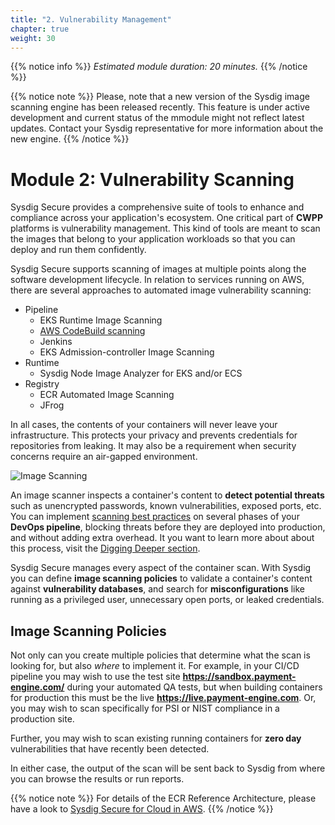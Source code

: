 ```yaml
---
title: "2. Vulnerability Management"
chapter: true
weight: 30
---
```


{{% notice info %}}
*Estimated module duration: 20 minutes.*
{{% /notice %}}

{{% notice note %}}
Please, note that a new version of the Sysdig image scanning engine
has been released recently. This feature is under active development
and current status of the mmodule might not reflect latest updates.
Contact your Sysdig representative for more information about the new engine.
{{% /notice %}}

# Module 2: Vulnerability Scanning

Sysdig Secure provides a comprehensive suite of tools to enhance and compliance across your application's ecosystem.
One critical part of **CWPP** platforms is vulnerability management. This kind of tools are meant to scan the images that belong to your application workloads so that you can deploy and run them confidently.

<!-- Sysdig’s **ImageVision** technology identifies vulnerabilities and misconfigurations by automating scanning within CI/CD pipelines and registries, as well as implementing registry scanning inline. It also blocks vulnerabilities pre-production, monitors for new CVEs at runtime, and helps you map a critical vulnerability back to an application and dev team. -->

Sysdig Secure supports scanning of images at multiple points along the software development lifecycle. In relation to services running on AWS, there are several approaches to automated image vulnerability scanning:

 - Pipeline
   - EKS Runtime Image Scanning
   - [AWS CodeBuild scanning](https://github.com/sysdiglabs/secure-inline-scan-examples/blob/main/aws-codebuild/new-scan-engine/build.yaml)
   - Jenkins
   - EKS Admission-controller Image Scanning
 - Runtime
   - Sysdig Node Image Analyzer for EKS and/or ECS
 - Registry
   - ECR Automated Image Scanning
   - JFrog

In all cases, the contents of your containers will never leave your infrastructure. This protects your privacy and prevents credentials for repositories from leaking. It may also be a requirement when security concerns require an air-gapped environment.

![Image Scanning](/images/00_introduction/image_scanning01.png)

An image scanner inspects a container's content to **detect potential threats** such as unencrypted passwords, known vulnerabilities, exposed ports, etc.
You can implement [scanning best practices](https://sysdig.com/blog/image-scanning-best-practices/) on several phases of your **DevOps pipeline**, blocking threats before they are deployed into production, and without adding extra overhead.
It you want to learn more about about this process, visit the [Digging Deeper section](/2-vulnerability-management/9-digdeeper.html).

Sysdig Secure manages every aspect of the container scan. With Sysdig you can define **image scanning policies** to validate a container's content against **vulnerability databases**, and search for **misconfigurations** like running as a privileged user, unnecessary open ports, or leaked credentials.


## Image Scanning Policies

Not only can you create multiple policies that determine what the scan is looking for, but also _where_ to implement it. For example, in your CI/CD pipeline you may wish to use the test site **https://sandbox.payment-engine.com/** during your automated QA tests, but when building containers for production this must be the live **https://live.payment-engine.com**. Or, you may wish to scan specifically for PSI or NIST compliance in a production site.

Further, you may wish to scan existing running containers for **zero day** vulnerabilities that have recently been detected.

In either case, the output of the scan will be sent back to Sysdig from where you can browse the results or run reports.


{{% notice note %}}
For details of the ECR Reference Architecture, please have a look to [Sysdig Secure for Cloud in AWS](https://sysdig.com/ecosystem/aws/).
{{% /notice %}}
